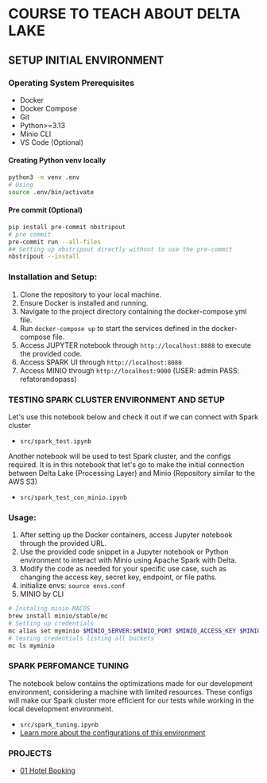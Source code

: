 # COURSE TO TEACH ABOUT DELTA LAKE

## SETUP INITIAL ENVIRONMENT

### Operating System Prerequisites

- Docker
- Docker Compose
- Git
- Python>=3.13
- Minio CLI
- VS Code (Optional)

#### Creating Python venv locally

```bash
python3 -m venv .env
# Using
source .env/bin/activate
```

#### Pre commit (Optional)

```bash
pip install pre-commit nbstripout
# pre commit 
pre-commit run --all-files
## Setting up nbstripout directly without to use the pre-commit
nbstripout --install
```


### Installation and Setup:

1. Clone the repository to your local machine.
2. Ensure Docker is installed and running.
3. Navigate to the project directory containing the docker-compose.yml file.
4. Run `docker-compose up` to start the services defined in the docker-compose file.
5. Access JUPYTER notebook through `http://localhost:8888` to execute the provided code.
5. Access SPARK UI through `http://localhost:8080`
6. Access MINIO through `http://localhost:9000` (USER: admin PASS: refatorandopass)



### TESTING SPARK CLUSTER ENVIRONMENT AND SETUP

Let's use this notebook below and check it out if we can connect with Spark cluster

- `src/spark_test.ipynb`

Another notebook will be used to test Spark cluster, and the configs required.
It is in this notebook that let's go to make the initial connection between Delta Lake (Processing Layer) and Minio (Repository similar to the AWS S3)

- `src/spark_test_con_minio.ipynb`

### Usage:
1. After setting up the Docker containers, access Jupyter notebook through the provided URL.
2. Use the provided code snippet in a Jupyter notebook or Python environment to interact with Minio using Apache Spark with Delta.
3. Modify the code as needed for your specific use case, such as changing the access key, secret key, endpoint, or file paths.
4. initialize envs: `source envs.conf`
5. MINIO by CLI

```bash
# Instaling minio MACOS
brew install minio/stable/mc
# Setting up credentials
mc alias set myminio $MINIO_SERVER:$MINIO_PORT $MINIO_ACCESS_KEY $MINIO_SECRET_KEY
# testing credentials listing all buckets
mc ls myminio
```

### SPARK PERFOMANCE TUNING

The notebook below contains the optimizations made for our development environment, considering a machine with limited resources. These configs will make our Spark cluster more efficient for our tests while working in the local development environment.

- `src/spark_tuning.ipynb`
- [Learn more about the configurations of this environment](./docs/spark_tuning.md)

### PROJECTS

- [01 Hotel Booking](./docs/projects/01_hotel_booking.md)


